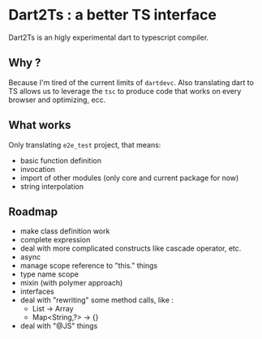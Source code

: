 # Dart2Ts : a better TS interface

Dart2Ts is an higly experimental dart to typescript compiler.

## Why ?

Because I'm tired of the current limits of `dartdevc`. Also translating dart to TS allows 
us to leverage the `tsc` to produce code that works on every browser and optimizing, ecc.

## What works

Only translating `e2e_test` project, that means:
 - basic function definition
 - invocation
 - import of other modules (only core and current package for now)
 - string interpolation
 
## Roadmap

 - make class definition work
 - complete expression
 - deal with more complicated constructs like cascade operator, etc.
 - async
 - manage scope reference to "this." things
 - type name scope
 - mixin (with polymer approach)
 - interfaces
 - deal with "rewriting" some method calls, like : 
   - List -> Array
   - Map<String,?> -> {}
 - deal with "@JS" things
